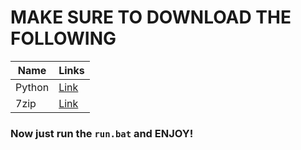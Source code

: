 # MAKE SURE TO DOWNLOAD THE FOLLOWING

Name  | Links
------------- | -------------
Python  | [Link](https://www.python.org/downloads/)
7zip  | [Link](https://www.7-zip.org/download.html)

### Now just run the `run.bat` and ENJOY!
